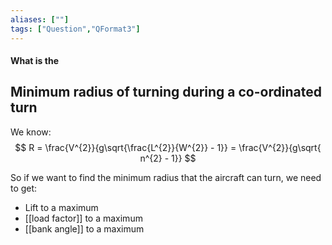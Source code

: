 ```yaml
---
aliases: [""]
tags: ["Question","QFormat3"]
---
```


#### What is the
## Minimum radius of turning during a co-ordinated turn

We know:
$$ R = \frac{V^{2}}{g\sqrt{\frac{L^{2}}{W^{2}} - 1}} = \frac{V^{2}}{g\sqrt{ n^{2} - 1}} $$

So if we want to find the minimum radius that the aircraft can turn, we need to get:
- Lift to a maximum
- [[load factor]] to a maximum
- [[bank angle]] to a maximum

